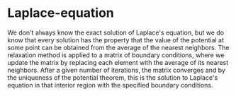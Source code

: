 # Laplace-equation
We don't always know the exact solution of Laplace's equation, but we do know that every solution has the property that the value of the potential at some point can be obtained from the average of the nearest neighbors. The relaxation method is applied to a matrix of boundary conditions, where we update the matrix by replacing each element with the average of its nearest neighbors. After a given number of iterations, the matrix converges and by the uniqueness of the potential theorem, this is the solution to Laplace's equation in that interior region with the specified boundary conditions.
